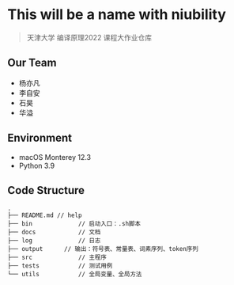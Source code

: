 # This will be a name with niubility

> 天津大学 编译原理2022 课程大作业仓库

## Our Team

- 杨亦凡
- 李自安
- 石昊
- 华溢



##  Environment

- macOS Monterey 12.3
- Python 3.9



## Code Structure

```
.
├── README.md // help
├── bin				// 启动入口：.sh脚本
├── docs			// 文档
├── log				// 日志
├── output		// 输出：符号表、常量表、词素序列、token序列
├── src				// 主程序
├── tests			// 测试用例
└── utils			// 全局变量、全局方法
```

